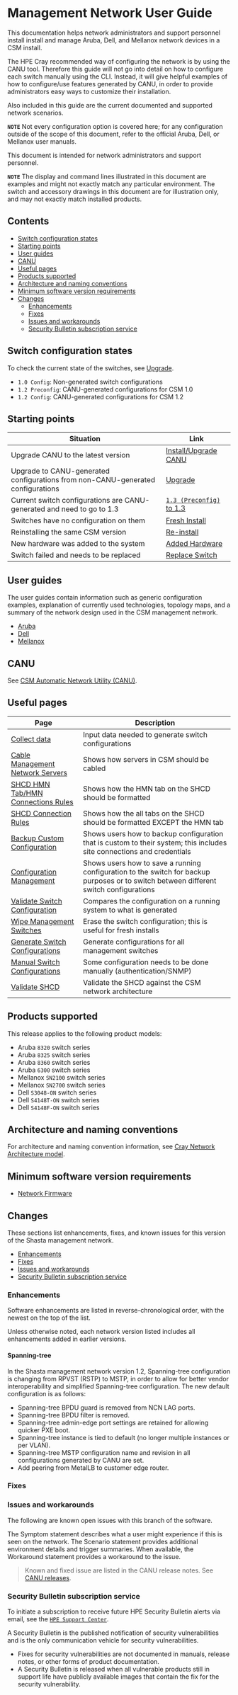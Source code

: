 # Management Network User Guide

This documentation helps network administrators and support personnel install install and manage Aruba, Dell, and Mellanox network devices in a CSM install.

The HPE Cray recommended way of configuring the network is by using the CANU tool. Therefore this guide will not go into detail on how to configure each
switch manually using the CLI. Instead, it will give helpful examples of how to configure/use features generated by CANU, in order to provide administrators
easy ways to customize their installation.

Also included in this guide are the current documented and supported network scenarios.

**`NOTE`** Not every configuration option is covered here; for any configuration outside of the scope of this document, refer to the official
Aruba, Dell, or Mellanox user manuals.

This document is intended for network administrators and support personnel.

**`NOTE`** The display and command lines illustrated in this document are examples and might not exactly match any particular environment. The switch and
accessory drawings in this document are for illustration only, and may not exactly match installed products.

## Contents

* [Switch configuration states](#switch-configuration-states)
* [Starting points](#starting-points)
* [User guides](#user-guides)
* [CANU](#canu)
* [Useful pages](#useful-pages)
* [Products supported](#products-supported)
* [Architecture and naming conventions](#architecture-and-naming-conventions)
* [Minimum software version requirements](#minimum-software-version-requirements)
* [Changes](#changes)
  * [Enhancements](#enhancements)
  * [Fixes](#fixes)
  * [Issues and workarounds](#issues-and-workarounds)
  * [Security Bulletin subscription service](#Security-bulletin-subscription-service)

## Switch configuration states

To check the current state of the switches, see [Upgrade](upgrade.md).

* `1.0 Config`: Non-generated switch configurations
* `1.2 Preconfig`: CANU-generated configurations for CSM 1.0
* `1.2 Config`: CANU-generated configurations for CSM 1.2

## Starting points

| Situation                                                                       | Link                                              |
| ------------------------------------------------------------------------------- | ------------------------------------------------- |
| Upgrade CANU to the latest version                                              | [Install/Upgrade CANU](canu_install_update.md)    |
| Upgrade to CANU-generated configurations from non-CANU-generated configurations | [Upgrade](upgrade.md)                             |
| Current switch configurations are CANU-generated and need to go to 1.3          | [`1.3 (Preconfig)` to 1.3](1.2_to_1.3_upgrade.md) |
| Switches have no configuration on them                                          | [Fresh Install](fresh_install.md)                 |
| Reinstalling the same CSM version                                               | [Re-install](reinstall.md)                        |
| New hardware was added to the system                                            | [Added Hardware](added_hardware.md)               |
| Switch failed and needs to be replaced                                          | [Replace Switch](replace_switch.md)               |

## User guides

The user guides contain information such as generic configuration examples, explanation of currently used technologies, topology maps, and a
summary of the network design used in the CSM management network.

* [Aruba](aruba/README.md)
* [Dell](dell/README.md)
* [Mellanox](mellanox/README.md)

## CANU

See [CSM Automatic Network Utility (CANU)](canu/README.md).

## Useful pages

| Page                                                                                 | Description                                                               |
| ------------------------------------------------------------------------------------ | ------------------------------------------------------------------------- |
| [Collect data](collect_data.md)                                                      | Input data needed to generate switch configurations                       |
| [Cable Management Network Servers](cable_management_network_servers.md)              | Shows how servers in CSM should be cabled                                 |
| [SHCD HMN Tab/HMN Connections Rules](../../../install/shcd_hmn_connections_rules.md) | Shows how the HMN tab on the SHCD should be formatted                     |
| [SHCD Connection Rules](../../../install/shcd_hmn_connections_rules.md)              | Shows how the all tabs on the SHCD should be formatted EXCEPT the HMN tab |
| [Backup Custom Configuration](backup_custom_configurations.md)                       | Shows users how to backup configuration that is custom to their system; this includes site connections and credentials |
| [Configuration Management](config_management.md)                                     | Shows users how to save a running configuration to the switch for backup purposes or to switch between different switch configurations |
| [Validate Switch Configuration](validate_switch_configs.md)                          | Compares the configuration on a running system to what is generated       |
| [Wipe Management Switches](wipe_mgmt_switches.md)                                    | Erase the switch configuration; this is useful for fresh installs         |
| [Generate Switch Configurations](generate_switch_configs.md)                         | Generate configurations for all management switches                       |
| [Manual Switch Configurations](manual_switch_config.md)                              | Some configuration needs to be done manually (authentication/SNMP)        |
| [Validate SHCD](validate_shcd.md)                                                    | Validate the SHCD against the CSM network architecture                    |

## Products supported

This release applies to the following product models:

* Aruba `8320` switch series
* Aruba `8325` switch series
* Aruba `8360` switch series
* Aruba `6300` switch series
* Mellanox `SN2100` switch series
* Mellanox `SN2700` switch series
* Dell `S3048-ON` switch series
* Dell `S4148T-ON` switch series
* Dell `S4148F-ON` switch series

## Architecture and naming conventions

For architecture and naming convention information, see
[Cray Network Architecture model](https://github.com/Cray-HPE/canu/blob/main/network_modeling/models/cray-network-architecture.yaml).

## Minimum software version requirements

* [Network Firmware](firmware/update_management_network_firmware.md)

## Changes

These sections list enhancements, fixes, and known issues for this version of the Shasta management network.

* [Enhancements](#enhancements)
* [Fixes](#fixes)
* [Issues and workarounds](#issues-and-workarounds)
* [Security Bulletin subscription service](#Security-bulletin-subscription-service)

### Enhancements

Software enhancements are listed in reverse-chronological order, with the newest on the top of the list.

Unless otherwise noted, each network version listed includes all enhancements added in earlier versions.

#### Spanning-tree

In the Shasta management network version 1.2, Spanning-tree configuration is changing from RPVST (RSTP) to
MSTP, in order to allow for better vendor interoperability and simplified Spanning-tree configuration. The
new default configuration is as follows:

* Spanning-tree BPDU guard is removed from NCN LAG ports.
* Spanning-tree BPDU filter is removed.
* Spanning-tree admin-edge port settings are retained for allowing quicker PXE boot.
* Spanning-tree instance is tied to default (no longer multiple instances or per VLAN).
* Spanning-tree MSTP configuration name and revision in all configurations generated by CANU are set.
* Add peering from MetalLB to customer edge router.

### Fixes

### Issues and workarounds

The following are known open issues with this branch of the software.

The Symptom statement describes what a user might experience if this is seen on the network. The Scenario statement provides additional environment details and trigger summaries. When available, the Workaround statement provides a workaround to the issue.

> Known and fixed issue are listed in the CANU release notes.
See [CANU releases](https://github.com/Cray-HPE/canu/releases).

### Security Bulletin subscription service

To initiate a subscription to receive future HPE Security Bulletin alerts via email,
see the [`HPE Support Center`](https://support.hpe.com/connect/s/?language=en_US).

A Security Bulletin is the published notification of security vulnerabilities and is the only communication
vehicle for security vulnerabilities.

* Fixes for security vulnerabilities are not documented in manuals, release notes, or other forms of product
documentation.
* A Security Bulletin is released when all vulnerable products still in support life have publicly available
images that contain the fix for the security vulnerability.
